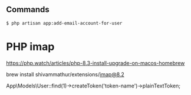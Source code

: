 ## Commands

```sh
$ php artisan app:add-email-account-for-user
```

# PHP imap

https://php.watch/articles/php-8.3-install-upgrade-on-macos-homebrew

brew install shivammathur/extensions/imap@8.2


App\Models\User::find(1)->createToken('token-name')->plainTextToken;
